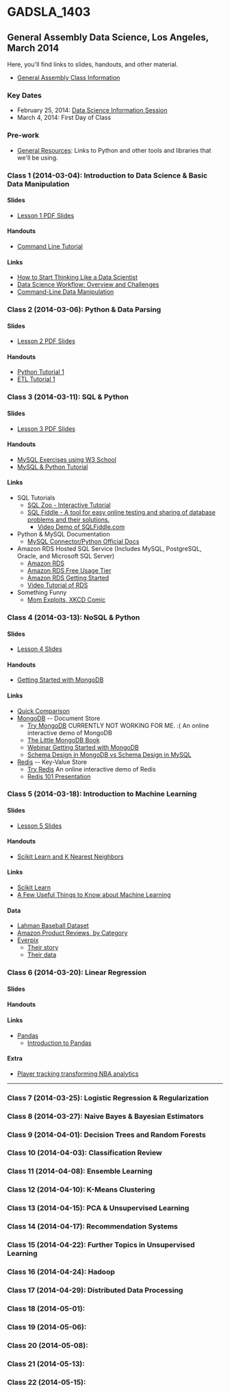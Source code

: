 GADSLA_1403
===========
General Assembly Data Science, Los Angeles, March 2014
------------------------------------------------------
Here, you'll find links to slides, handouts, and other material.
- [General Assembly Class Information](https://generalassemb.ly/education/data-science/los-angeles)

### Key Dates
- February 25, 2014: [Data Science Information Session](https://generalassemb.ly/education/data-science/los-angeles)
- March 4, 2014: First Day of Class

### Pre-work
- [General Resources](https://github.com/adparker/GADSLA_1403/wiki/Lesson-00-General-Resources): Links to Python and other tools and libraries that we'll be using.

### Class 1 (2014-03-04): Introduction to Data Science & Basic Data Manipulation

#### Slides
- [Lesson 1 PDF Slides](https://github.com/adparker/GADSLA_1403/blob/master/slides/gadsla_1403_lesson01.pdf?raw=true)

#### Handouts
- [Command Line Tutorial](https://github.com/adparker/GADSLA_1403/wiki/Lesson-01-Command-line-tutorial)

#### Links
- [How to Start Thinking Like a Data Scientist](http://blogs.hbr.org/2013/11/how-to-start-thinking-like-a-data-scientist/)
- [Data Science Workflow: Overview and Challenges](http://cacm.acm.org/blogs/blog-cacm/169199-data-science-workflow-overview-and-challenges/fulltext)
- [Command-Line Data Manipulation](http://planspace.org/2013/05/21/command-line-data-manipulation/)

### Class 2 (2014-03-06): Python & Data Parsing

#### Slides
- [Lesson 2 PDF Slides](https://github.com/adparker/GADSLA_1403/blob/master/slides/gadsla_1403_lesson02.pdf?raw=true)

#### Handouts
- [Python Tutorial 1](https://github.com/adparker/GADSLA_1403/wiki/Lesson-02-Python-Tutorial-01)
- [ETL Tutorial 1](https://github.com/adparker/GADSLA_1403/wiki/Lesson-02-ETL-Tutorial-01-Amazon-Movie-Reviews)



### Class 3 (2014-03-11): SQL & Python

#### Slides
- [Lesson 3 PDF Slides](https://github.com/adparker/GADSLA_1403/blob/master/slides/gadsla_1403_lesson03.pdf?raw=true)

#### Handouts
- [MySQL Exercises using W3 School](https://github.com/adparker/GADSLA_1403/wiki/Lesson-03-MySQL-Exercises-Using-W3-School)
- [MySQL & Python Tutorial](https://github.com/adparker/GADSLA_1403/wiki/Lesson-03-MySQL-5-Tutorial-01)

#### Links
- SQL Tutorials
  - [SQL Zoo - Interactive Tutorial](http://sqlzoo.net/wiki/Main_Page)
  - [SQL Fiddle -  A tool for easy online testing and sharing of database problems and their solutions.](http://sqlfiddle.com/)
    - [Video Demo of SQLFiddle.com](https://www.youtube.com/watch?v=DDVOMRvyAS4)
- Python & MySQL Documentation
  - [MySQL Connector/Python Official Docs](http://dev.mysql.com/doc/connector-python/en/index.html)
- Amazon RDS Hosted SQL Service (Includes MySQL, PostgreSQL, Oracle, and Microsoft SQL Server) 
  - [Amazon RDS](http://aws.amazon.com/rds/)
  - [Amazon RDS Free Usage Tier](http://aws.amazon.com/rds/free/)
  - [Amazon RDS Getting Started](http://docs.aws.amazon.com/AmazonRDS/latest/UserGuide/CHAP_GettingStarted.html)
  - [Video Tutorial of RDS](https://www.youtube.com/watch?v=FLY87sQtEts)
- Something Funny
  - [Mom Exploits, XKCD Comic](http://xkcd.com/327/)
  

### Class 4 (2014-03-13): NoSQL & Python
#### Slides
- [Lesson 4 Slides](https://github.com/adparker/GADSLA_1403/blob/master/slides/gadsla_1403_lesson04.pdf?raw=true)

#### Handouts
- [Getting Started with MongoDB](https://github.com/adparker/GADSLA_1403/wiki/Lesson-04-Getting-Started-with-MongoDB)

#### Links
- [Quick Comparison](http://kkovacs.eu/cassandra-vs-mongodb-vs-couchdb-vs-redis)
- [MongoDB](http://www.mongodb.com/) -- Document Store
  - [Try MongoDB](http://try.mongodb.org/) CURRENTLY NOT WORKING FOR ME. :( An online interactive demo of MongoDB
  - [The Little MongoDB Book](https://github.com/karlseguin/the-little-mongodb-book/blob/master/en/mongodb.markdown)
  - [Webinar Getting Started with MongoDB](http://www.mongodb.com/webinar/intro_mongodb_jan14)
  - [Schema Design in MongoDB vs Schema Design in MySQL](http://www.mysqlperformanceblog.com/2013/08/01/schema-design-in-mongodb-vs-schema-design-in-mysql/)
- [Redis](http://redis.io/) -- Key-Value Store
  - [Try Redis](http://try.redis.io/) An online interactive demo of Redis
  - [Redis 101 Presentation](http://www.scribd.com/doc/33531219/Redis-Presentation)


### Class 5 (2014-03-18): Introduction to Machine Learning
#### Slides
- [Lesson 5 Slides](https://github.com/adparker/GADSLA_1403/blob/master/slides/gadsla_1403_lesson05.pdf)

#### Handouts
- [Scikit Learn and K Nearest Neighbors](http://nbviewer.ipython.org/urls/raw.githubusercontent.com/adparker/GADSLA_1403/master/src/lesson05/Scikit%20Learn%20and%20K%20Nearest%20Neighbors.ipynb?create=1)

#### Links
- [Scikit Learn](http://scikit-learn.org/stable/)
- [A Few Useful Things to Know about Machine Learning](http://www.astro.caltech.edu/~george/ay122/cacm12.pdf)

#### Data
- [Lahman Baseball Dataset](http://seanlahman.com/files/database/lahman-csv_2013-12-10.zip)
- [Amazon Product Reviews, by Category](http://snap.stanford.edu/data/web-Amazon.html)
- [Everpix](http://www.everpix.com/)
  - [Their story](http://www.theverge.com/2013/11/5/5039216/everpix-life-and-death-inside-the-worlds-best-photo-startup)
  - [Their data](https://github.com/everpix/Everpix-Intelligence)


### Class 6 (2014-03-20): Linear Regression
#### Slides
#### Handouts
#### Links
- [Pandas](http://pandas.pydata.org/)
  - [Introduction to Pandas](http://nbviewer.ipython.org/urls/bitbucket.org/hrojas/learn-pandas/raw/master/lessons/01%20-%20Lesson.ipynb)


#### Extra
- [Player tracking transforming NBA analytics](http://espn.go.com/blog/playbook/tech/post/_/id/492/492) 

---

### Class 7 (2014-03-25): Logistic Regression & Regularization
### Class 8 (2014-03-27): Naive Bayes & Bayesian Estimators
### Class 9 (2014-04-01): Decision Trees and Random Forests
### Class 10 (2014-04-03): Classification Review
### Class 11 (2014-04-08): Ensemble Learning
### Class 12 (2014-04-10): K-Means Clustering
### Class 13 (2014-04-15): PCA & Unsupervised Learning
### Class 14 (2014-04-17): Recommendation Systems
### Class 15 (2014-04-22): Further Topics in Unsupervised Learning
### Class 16 (2014-04-24): Hadoop
### Class 17 (2014-04-29): Distributed Data Processing
### Class 18 (2014-05-01):
### Class 19 (2014-05-06):
### Class 20 (2014-05-08):
### Class 21 (2014-05-13):
### Class 22 (2014-05-15):
